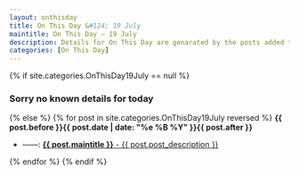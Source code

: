 ```yaml
---
layout: onthisday
title: On This Day &#124; 19 July
maintitle: On This Day — 19 July
description: Details for On This Day are genarated by the posts added to the website so the content is subject to changes/updates over time.
categories: [On This Day]
---
```


{% if site.categories.OnThisDay19July == null %}
<h3>Sorry no known details for today</h3>
{% else %}
{% for post in site.categories.OnThisDay19July reversed %}
<strong>{{ post.before }}{{ post.date | date: "%e %B %Y" }}{{ post.after }}</strong>
<ul>
<li> ——: <a class="{{ post.class }}" href="{{ post.url }}"><strong>{{ post.maintitle }}</strong> - {{ post.post_description }}</a></li>
</ul>
{% endfor %}
{% endif %}
